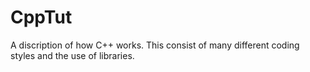 # CppTut
A discription of how C++ works. This consist of many different coding styles and the use of libraries.

